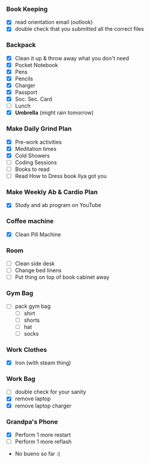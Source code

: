  ### Book Keeping
- [x] read orientation email (outlook)
- [x] double check that you submitted all the correct files 

### Backpack
- [x] Clean it up & throw away what you don't need 
- [x] Pocket Notebook
- [x] Pens 
- [x] Pencils 
- [x] Charger 
- [x] Passport
- [x] Soc. Sec. Card 
- [ ] Lunch 
- [x] **Umbrella** (might rain tomorrow)

### Make Daily Grind Plan 
- [x] Pre-work activities 
- [x] Meditation times 
- [x] Cold Showers 
- [ ] Coding Sessions 
- [ ] Books to read 
- [ ] Read How to Dress book Ilya got you

### Make Weekly Ab & Cardio Plan 
- [x] Study and ab program on YouTube

### Coffee machine
- [x] Clean Pill Machine 
### Room
- [ ] Clean side desk
- [ ] Change bed linens 
- [ ] Put thing on top of book cabinet away 
### Gym Bag 
- [ ] pack gym bag 
	- [ ] shirt
	- [ ] shorts
	- [ ] hat 
	- [ ] socks 
### Work Clothes 
- [x] Iron (with steam thing)
### Work Bag
- [ ] double check for your sanity
- [x] remove laptop 
- [x] remove laptop charger 

### Grandpa's Phone
- [x] Perform 1 more restart 
- [ ] Perform 1 more reflash 
- No bueno so far :(


